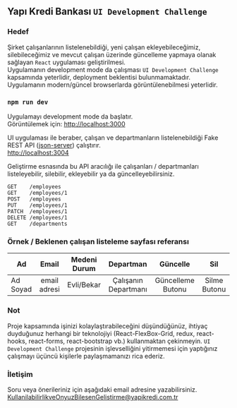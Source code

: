 ## Yapı Kredi Bankası `UI Development Challenge`

### Hedef

Şirket çalışanlarının listelenebildiği, yeni çalışan ekleyebileceğimiz, silebileceğimiz ve mevcut çalışan üzerinde güncelleme yapmaya olanak sağlayan `React` uygulaması geliştirilmesi.<br>
Uygulamanın development mode da çalışması `UI Development Challenge` kapsamında yeterlidir, deployment beklentisi bulunmamaktadır.<br>
Uygulamanın modern/güncel browserlarda görüntülenebilmesi yeterlidir.<br>

### `npm run dev`

Uygulamayı development mode da başlatır.<br>
Görüntülemek için: [http://localhost:3000](http://localhost:3000)

UI uygulaması ile beraber, çalışan ve departmanların listelenebildiği Fake REST API ([json-server](https://github.com/typicode/json-server)) çalıştırır. <br>
[http://localhost:3004](http://localhost:3004)

Geliştirme esnasında bu API aracılığı ile çalışanları / departmanları listeleyebilir, silebilir, ekleyebilir ya da güncelleyebilirsiniz.

```
GET    /employees
GET    /employees/1
POST   /employees
PUT    /employees/1
PATCH  /employees/1
DELETE /employees/1
GET    /departments
```

### Örnek / Beklenen çalışan listeleme sayfası referansı

| Ad       |    Email     | Medeni Durum |      Departman       |     Güncelle      |     Sil      |
| -------- | :----------: | :----------: | :------------------: | :---------------: | :----------: |
| Ad Soyad | email adresi |  Evli/Bekar  | Çalışanın Departmanı | Güncelleme Butonu | Silme Butonu |

### Not

Proje kapsamında işinizi kolaylaştırabileceğini düşündüğünüz, ihtiyaç duyduğunuz herhangi bir teknolojiyi (React-FlexBox-Grid, redux, react-hooks, react-forms, react-bootstrap vb.) kullanmaktan çekinmeyin.
`UI Development Challenge` projesinin işlevselliğini yitirmemesi için yaptığınız çalışmayı üçüncü kişilerle paylaşmamanızı rica ederiz.

### İletişim

Soru veya önerileriniz için aşağıdaki email adresine yazabilirsiniz. <br>
KullanilabilirlikveOnyuzBilesenGelistirme@yapikredi.com.tr
